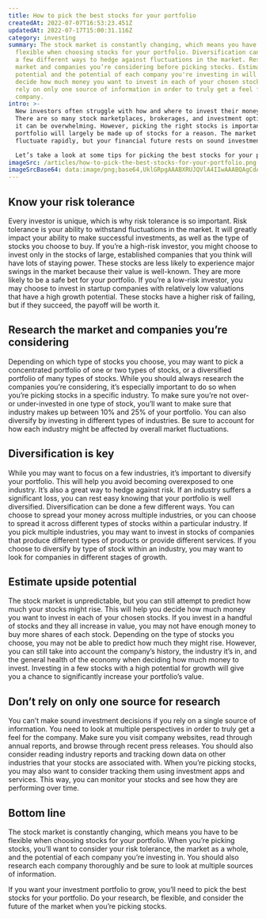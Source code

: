 ```yaml
---
title: How to pick the best stocks for your portfolio
createdAt: 2022-07-07T16:53:23.451Z
updatedAt: 2022-07-17T15:00:31.116Z
category: investing
summary: The stock market is constantly changing, which means you have to be
  flexible when choosing stocks for your portfolio. Diversification can be done
  a few different ways to hedge against fluctuations in the market. Research the
  market and companies you’re considering before picking stocks. Estimate upside
  potential and the potential of each company you're investing in will help you
  decide how much money you want to invest in each of your chosen stocks. Don’t
  rely on only one source of information in order to truly get a feel for the
  company.
intro: >-
  New investors often struggle with how and where to invest their money.
  There are so many stock marketplaces, brokerages, and investment options that
  it can be overwhelming. However, picking the right stocks is important—your
  portfolio will largely be made up of stocks for a reason. The market may
  fluctuate rapidly, but your financial future rests on sound investments. 

  Let’s take a look at some tips for picking the best stocks for your portfolio in any market. Your stock portfolio may seem like an unchangeable part of your financial plan, but it’s actually one of the most flexible components. Once you know what kind of risk profile you’re comfortable with and which industries or sectors you want to invest in, you’ll have a clearer picture of what kind of stocks to buy. Here’s what you need to know about picking the best stocks for your portfolio:
imageSrc: /articles/how-to-pick-the-best-stocks-for-your-portfolio.png
imageSrcBase64: data:image/png;base64,UklGRpgAAABXRUJQVlA4IIwAAABQAgCdASoKAAoAAUAmJbACdLoAAw17yxFN1AAA/v6YSdoj0b/Fki2caz/+gS7hZtsA63OfU95o7RGTpRHQ8BeiV6Vz2QVemPcTJvJrCPhajRzdugOtvkKDxpBzZfSOMYylwn+w4f/wxZ0urCp7iXJV/rPw7AW/4N/2nXt/vWhSo/8RcIyUEkryGAAAAA==
---
```


## Know your risk tolerance

Every investor is unique, which is why risk tolerance is so important. Risk tolerance is your ability to withstand fluctuations in the market. It will greatly impact your ability to make successful investments, as well as the type of stocks you choose to buy. If you’re a high-risk investor, you might choose to invest only in the stocks of large, established companies that you think will have lots of staying power. These stocks are less likely to experience major swings in the market because their value is well-known. They are more likely to be a safe bet for your portfolio.
If you’re a low-risk investor, you may choose to invest in startup companies with relatively low valuations that have a high growth potential. These stocks have a higher risk of failing, but if they succeed, the payoff will be worth it.

## Research the market and companies you’re considering

Depending on which type of stocks you choose, you may want to pick a concentrated portfolio of one or two types of stocks, or a diversified portfolio of many types of stocks. While you should always research the companies you’re considering, it’s especially important to do so when you’re picking stocks in a specific industry.
To make sure you’re not over- or under-invested in one type of stock, you’ll want to make sure that industry makes up between 10% and 25% of your portfolio. You can also diversify by investing in different types of industries. Be sure to account for how each industry might be affected by overall market fluctuations.

## Diversification is key

While you may want to focus on a few industries, it’s important to diversify your portfolio. This will help you avoid becoming overexposed to one industry. It’s also a great way to hedge against risk. If an industry suffers a significant loss, you can rest easy knowing that your portfolio is well diversified.
Diversification can be done a few different ways. You can choose to spread your money across multiple industries, or you can choose to spread it across different types of stocks within a particular industry. If you pick multiple industries, you may want to invest in stocks of companies that produce different types of products or provide different services. If you choose to diversify by type of stock within an industry, you may want to look for companies in different stages of growth.

## Estimate upside potential

The stock market is unpredictable, but you can still attempt to predict how much your stocks might rise. This will help you decide how much money you want to invest in each of your chosen stocks. If you invest in a handful of stocks and they all increase in value, you may not have enough money to buy more shares of each stock.
Depending on the type of stocks you choose, you may not be able to predict how much they might rise. However, you can still take into account the company’s history, the industry it’s in, and the general health of the economy when deciding how much money to invest.
Investing in a few stocks with a high potential for growth will give you a chance to significantly increase your portfolio’s value.

## Don’t rely on only one source for research

You can’t make sound investment decisions if you rely on a single source of information. You need to look at multiple perspectives in order to truly get a feel for the company. Make sure you visit company websites, read through annual reports, and browse through recent press releases. You should also consider reading industry reports and tracking down data on other industries that your stocks are associated with.
When you’re picking stocks, you may also want to consider tracking them using investment apps and services. This way, you can monitor your stocks and see how they are performing over time.

## Bottom line

The stock market is constantly changing, which means you have to be flexible when choosing stocks for your portfolio. When you’re picking stocks, you’ll want to consider your risk tolerance, the market as a whole, and the potential of each company you’re investing in. You should also research each company thoroughly and be sure to look at multiple sources of information.

If you want your investment portfolio to grow, you’ll need to pick the best stocks for your portfolio. Do your research, be flexible, and consider the future of the market when you’re picking stocks.
